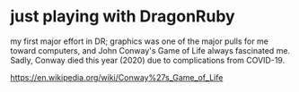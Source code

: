 # just playing with DragonRuby

my first major effort in DR; graphics was one of the major pulls for me toward computers, and John Conway's Game of Life always fascinated me.  Sadly, Conway died this year (2020) due to complications from COVID-19.

https://en.wikipedia.org/wiki/Conway%27s_Game_of_Life
